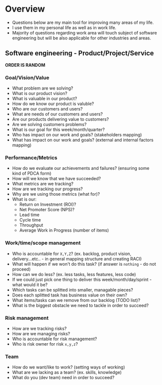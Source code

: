 # Overview
- Questions below are my main tool for improving many areas of my life.
- I use them in my personal life as well as in work life.
- Majority of questions regarding work area will touch subject of software engineering but will be also applicable for other industries and areas.
## Software engineering - Product/Project/Service
**ORDER IS RANDOM**
### Goal/Vision/Value
- What problem are we solving?
- What is our product vision?
- What is valuable in our product?
- How do we know our product is valuble?
- Who are our customers and users? 
- What are needs of our customers and users?
- Are our products delivering value to customers?
- Are we solving customers problems?
- What is our goal for this week/month/quarter?
- Who has impact on our work and goals? (stakeholders mapping)
- What has impact on our work and goals? (external and internal factors mapping)
### Performance/Metrics
- How do we evaluate our achievements and failures? (ensuring some kind of PDCA form)
- How will we know that we have succeeded?
- What metrics are we tracking?
- How are we tracking our progress?
- Why are we using those metrics (what for)?
- What is our:
    - Return on Investment (ROI)?
    - Net Promoter Score (NPS)?
    - Lead time
    - Cycle time
    - Throughput
    - Average Work in Progress (number of items)
### Work/time/scope management
- Who is accountable for `X,Y,Z`? (ex. backlog, product vision, delivery...etc.. - in general mapping structure and creating RACI)
- What will happen if we won't do this task? (if answer is `nothing` - do not proceed)
- How can we do less? (ex. less tasks, less features, less code)
- If we could just pick one thing to deliver this week/month/day/sprint - what would it be?
- Which tasks can be splitted into smaller, managable pieces?
- Does each splitted task has business value on their own?
- What items/tasks can we remove from our backlog (TODO list)?
- What is the biggest obstacle we need to tackle in order to succeed?
### Risk management
- How are we tracking risks?
- How are we managing risks?
- Who is accountable for risk management?
- Who is risk owner for risk `x,y,z`?
### Team
- How do we want/like to work? (setting ways of working)
- What are we lacking as a team? (ex. skills, knowledge)
- What do you (dev team) need in order to succeed?